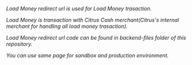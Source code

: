 *Load Money redirect url is used for Load Money trasaction.* 

*Load Money is transaction with Citrus Cash merchant(Citrus's internal merchant for handling all load money trasaction).*

*Load Money redirect url code can be found in backend-files folder of this repository.*

*You can use same page for sandbox and production environment.*





